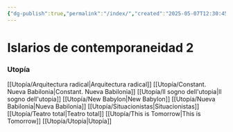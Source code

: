 ```yaml
---
{"dg-publish":true,"permalink":"/index/","created":"2025-05-07T12:30:45.422+02:00","updated":"2025-05-12T13:48:05.220+02:00"}
---
```



# Islarios de contemporaneidad 2


### Utopía
[[Utopía/Arquitectura radical\|Arquitectura radical]]
[[Utopía/Constant. Nueva Babilonia\|Constant. Nueva Babilonia]]
[[Utopía/Il sogno dell'utopia\|Il sogno dell'utopia]]
[[Utopía/New Babylon\|New Babylon]]
[[Utopía/Nueva Babilonia\|Nueva Babilonia]]
[[Utopía/Situacionistas\|Situacionistas]]
[[Utopía/Teatro total\|Teatro total]]
[[Utopía/This is Tomorrow\|This is Tomorrow]]
[[Utopía/Utopía\|Utopía]]